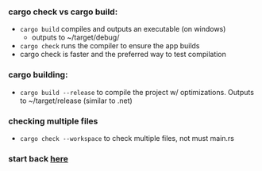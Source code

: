 ### cargo check vs cargo build:
- `cargo build` compiles and outputs an executable (on windows)
    - outputs to ~/target/debug/
- `cargo check` runs the compiler to ensure the app builds
- cargo check is faster and the preferred way to test compilation

### cargo building:
- `cargo build --release` to compile the project w/ optimizations. Outputs to ~/target/release (similar to .net)

### checking multiple files
- `cargo check --workspace` to check multiple files, not must main.rs


### start back [here](https://doc.rust-lang.org/book/ch03-05-control-flow.html)